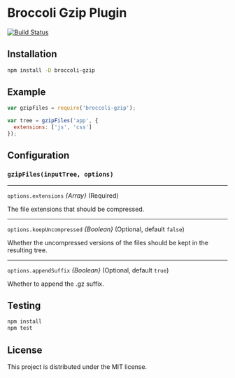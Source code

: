 # Broccoli Gzip Plugin

[![Build Status](https://travis-ci.org/salsify/broccoli-gzip.svg?branch=master)](https://travis-ci.org/salsify/broccoli-gzip)

## Installation

```bash
npm install -D broccoli-gzip
```

## Example

```javascript
var gzipFiles = require('broccoli-gzip');

var tree = gzipFiles('app', {
  extensions: ['js', 'css']
});
```

## Configuration

### `gzipFiles(inputTree, options)`

---

`options.extensions` *{Array}* (Required)

The file extensions that should be compressed.

---

`options.keepUncompressed` *{Boolean}* (Optional, default `false`)

Whether the uncompressed versions of the files should be kept in the resulting tree.

---

`options.appendSuffix` *{Boolean}* (Optional, default `true`)

Whether to append the .gz suffix.

## Testing

```bash
npm install
npm test
```

## License

This project is distributed under the MIT license.
